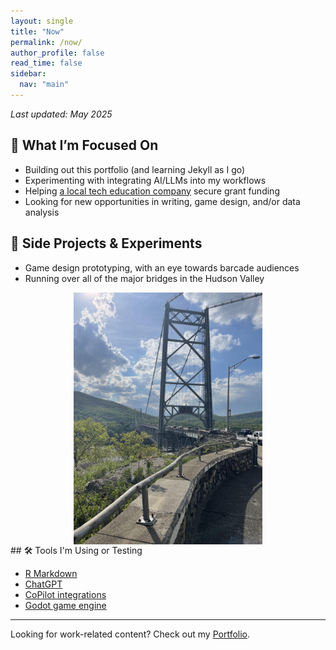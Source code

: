 ```yaml
---
layout: single
title: "Now"
permalink: /now/
author_profile: false
read_time: false
sidebar:
  nav: "main"
---
```


_Last updated: May 2025_

## 🧠 What I’m Focused On

- Building out this portfolio (and learning Jekyll as I go)
- Experimenting with integrating AI/LLMs into my workflows
- Helping [a local tech education company](https://openhubproject.com/) secure grant funding
- Looking for new opportunities in writing, game design, and/or data analysis

## 🧪 Side Projects & Experiments

- Game design prototyping, with an eye towards barcade audiences
- Running over all of the major bridges in the Hudson Valley
<img src="/assets/images/BearMountainBridge.jpg" alt="Bear Mountain Bridge" style="display:block; margin:auto; width:60%;" />
## 🛠 Tools I'm Using or Testing

- [R Markdown](https://rmarkdown.rstudio.com/)
- [ChatGPT](https://chatgpt.com/)
- [CoPilot integrations](https://copilot.microsoft.com/chats/mkbJ8opRfFJUaRwqU3wbc)
- [Godot game engine](https://godotengine.org/) 

---

Looking for work-related content? Check out my [Portfolio](/portfolio/).
